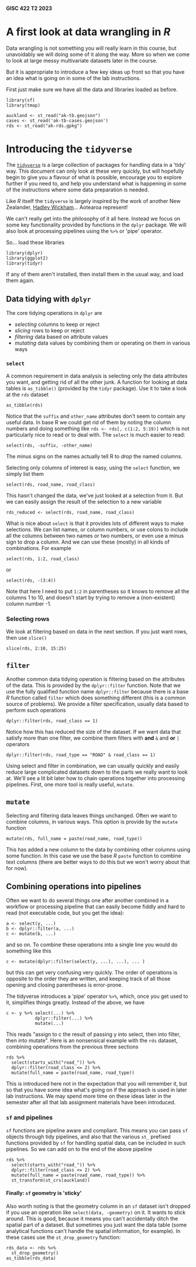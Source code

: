 #### GISC 422 T2 2023
# A first look at data wrangling in *R*
Data wrangling is not something you will really learn in this course, but unavoidably we will doing some of it along the way. More so when we come to look at large messy multivariate datasets later in the course.

But it is appropriate to introduce a few key ideas up front so that you have an idea what is going on in some of the lab instructions.

First just make sure we have all the data and libraries loaded as before.

```{r}
library(sf)
library(tmap)

auckland <- st_read("ak-tb.geojson")
cases <- st_read('ak-tb-cases.geojson')
rds <- st_read("ak-rds.gpkg")
```

# Introducing the `tidyverse`
The [`tidyverse`](https://www.tidyverse.org/) is a large collection of packages for handling data in a 'tidy' way. This document can only look at these very quickly, but will hopefully begin to give you a flavour of what is possible, encourage you to explore further if you need to, and help you understand what is happening in some of the instructions where some data preparation is needed.

Like *R* itself the `tidyverse` is largely inspired by the work of another New Zealander, [Hadley Wickham](http://hadley.nz/)... Aotearoa represent!

We can't really get into the philosophy of it all here. Instead we focus on some key functionality provided by functions in the `dplyr` package. We will also look at processing pipelines using the `%>%` or 'pipe' operator.

So... load these libraries

```{r}
library(dplyr)
library(ggplot2)
library(tidyr)
```

If any of them aren't installed, then install them in the usual way, and load them again.

## Data tidying with `dplyr`
The core tidying operations in `dplyr` are

+ _selecting_ columns to keep or reject
+ _slicing_ rows to keep or reject
+ _filtering_ data based on attribute values
+ _mutating_ data values by combining them or operating on them in various ways

### `select`
A common requirement in data analysis is selecting only the data attributes you want, and getting rid of all the other junk. A function for looking at data tables is `as_tibble()` (provided by the `tidyr` package). Use it to take a look at the `rds` dataset

```{r}
as_tibble(rds)
```
Notice that the `suffix` and `other_name` attributes don't seem to contain any useful data. In base R we could get rid of them by noting the column numbers and doing something like `rds <- rds[, c(1:2, 5:19)]` which is not particularly nice to read or to deal with. The `select` is much easier to read:

```{r}
select(rds, -suffix, -other_name)
```
The minus signs on the names actually tell R to _drop_ the named columns.

Selecting only columns of interest is easy, using the `select` function, we simply list them
```{r}
select(rds, road_name, road_class)
```
This hasn't changed the data, we've just looked at a selection from it. But we can easily assign the result of the selection to a new variable

```{r}
rds_reduced <- select(rds, road_name, road_class)
```

What is nice about `select` is that it provides lots of different ways to make selections. We can list names, or column numbers, or use colons to include all the columns between two names or two numbers, or even use a minus sign to drop a column. And we can use these (mostly) in all kinds of combinations. For example

```{r}
select(rds, 1:2, road_class)
```

or
```{r}
select(rds, -(3:4))
```

Note that here I need to put `1:2` in parentheses so it knows to remove all the columns 1 to 10, and doesn't start by trying to remove a (non-existent) column number -1.

### Selecting rows
We look at filtering based on data in the next section. If you just want rows, then use `slice()`

```{r}
slice(rds, 2:10, 15:25)
```

## `filter`
Another common data tidying operation is filtering based on the attributes of the data. This is provided by the `dplyr::filter` function. Note that we use the fully qualified function name `dplyr::filter` because there is a base *R* function called `filter` which does something different (this is a common source of problems). We provide a filter specification, usually data based to perform such operations

```{r}
dplyr::filter(rds, road_class == 1)
```
Notice how this has reduced the size of the dataset. If we want data that satisfy more than one filter, we combine them filters with **and** `&` and **or** `|` operators

```{r}
dplyr::filter(rds, road_type == "ROAD" & road_class == 1)
```

Using select and filter in combination, we can usually quickly and easily reduce large complicated datasets down to the parts we really want to look at. We'll see a lit bit later how to chain operations together into processing pipelines. First, one more tool is really useful, `mutate`.

## `mutate`
Selecting and filtering data leaves things unchanged. Often we want to combine columns, in various ways. This option is provide by the `mutate` function

```{r}
mutate(rds, full_name = paste(road_name, road_type))
```

This has added a new column to the data by combining other columns using some function. In this case we use the base *R* `paste` function to combine text columns (there are better ways to do this but we won't worry about that for now).

## Combining operations into pipelines
Often we want to do several things one after another combined in a workflow or processing pipeline that can easily become fiddly and hard to read (not executable code, but you get the idea):

```
a <- select(y, ...)
b <- dplyr::filter(a, ...)
c <- mutate(b, ...)
```

and so on. To combine these operations into a single line you would do something like this

```
c <- mutate(dplyr::filter(select(y, ...), ...), ... )
```

but this can get very confusing very quickly. The order of operations is opposite to the order they are written, and keeping track of all those opening and closing parentheses is error-prone.

The tidyverse introduces a 'pipe' operator `%>%`, which, once you get used to it, simplifies things greatly. Instead of the above, we have

```
c <- y %>% select(...) %>%
           dplyr::filter(...) %>%
           mutate(...)
```

This reads "assign to c the result of passing y into select, then into filter, then into mutate". Here is an nonsensical example with the `rds` dataset, combining operations from the previous three sections

```{r}
rds %>%
  select(starts_with("road_")) %>%
  dplyr::filter(road_class <= 2) %>%
  mutate(full_name = paste(road_name, road_type))
```

This is introduced here not in the expectation that you will remember it, but so that you have some idea what's going on if the approach is used in later lab instructions. We may spend more time on these ideas later in the semester after all that lab assignment materials have been introduced.

### `sf` and pipelines
`sf` functions are pipeline aware and compliant. This means you can pass `sf` objects through tidy pipelines, and also that the various `st_` prefixed functions provided by `sf` for handling spatial data, can be included in such pipelines. So we can add on to the end of the above pipeline

```{r}
rds %>%
  select(starts_with("road_")) %>%
  dplyr::filter(road_class <= 2) %>%
  mutate(full_name = paste(road_name, road_type)) %>%
  st_transform(st_crs(auckland))
```

#### Finally: `sf` geometry is 'sticky'
Also worth noting is that the geometry column in an `sf` dataset isn't dropped if you use an operation like `select(data, -geometry)` on it. It wants to stick around. This is good, because it means you can't accidentally ditch the spatial part of a dataset. But sometimes you just want the data table (some analytical functions can't handle the spatial information, for example). In these cases use the `st_drop_geometry` function:

```{r}
rds_data <- rds %>%
  st_drop_geometry()
as_tibble(rds_data)
```
